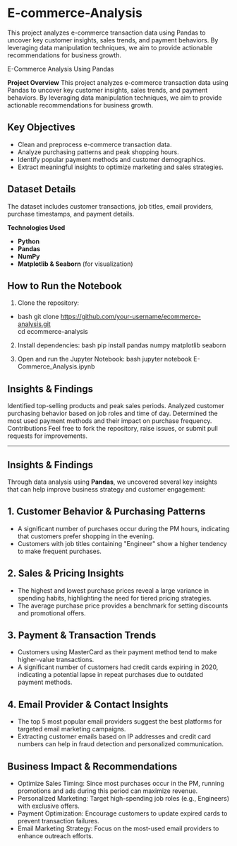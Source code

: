 # E-commerce-Analysis
This project analyzes e-commerce transaction data using Pandas to uncover key customer insights, sales trends, and payment behaviors. By leveraging data manipulation techniques, we aim to provide actionable recommendations for business growth.
 
E-Commerce Analysis Using Pandas

**Project Overview**
This project analyzes e-commerce transaction data using Pandas to uncover key customer insights, sales trends, and payment behaviors. By leveraging data manipulation techniques, we aim to provide actionable recommendations for business growth.

## **Key Objectives**
- Clean and preprocess e-commerce transaction data.
- Analyze purchasing patterns and peak shopping hours.
- Identify popular payment methods and customer demographics.
- Extract meaningful insights to optimize marketing and sales strategies.

## **Dataset Details**
The dataset includes customer transactions, job titles, email providers, purchase timestamps, and payment details.

**Technologies Used**
- **Python**
- **Pandas**
- **NumPy**
- **Matplotlib & Seaborn** (for visualization)

## **How to Run the Notebook**
1. Clone the repository:
- bash
git clone https://github.com/your-username/ecommerce-analysis.git  
cd ecommerce-analysis

2. Install dependencies:
bash
pip install pandas numpy matplotlib seaborn  

3. Open and run the Jupyter Notebook:
bash
jupyter notebook E-Commerce_Analysis.ipynb  



## **Insights & Findings**

Identified top-selling products and peak sales periods.
Analyzed customer purchasing behavior based on job roles and time of day.
Determined the most used payment methods and their impact on purchase frequency.
Contributions
Feel free to fork the repository, raise issues, or submit pull requests for improvements.

-----

## **Insights & Findings**
Through data analysis using **Pandas**, we uncovered several key insights that can help improve business strategy and customer engagement:

## 1. Customer Behavior & Purchasing Patterns
- A significant number of purchases occur during the PM hours, indicating that customers prefer shopping in the evening.
- Customers with job titles containing "Engineer" show a higher tendency to make frequent purchases.

## 2. Sales & Pricing Insights
- The highest and lowest purchase prices reveal a large variance in spending habits, highlighting the need for tiered pricing strategies.
- The average purchase price provides a benchmark for setting discounts and promotional offers.

## 3. Payment & Transaction Trends
- Customers using MasterCard as their payment method tend to make higher-value transactions.
- A significant number of customers had credit cards expiring in 2020, indicating a potential lapse in repeat purchases due to outdated payment methods.

## 4. Email Provider & Contact Insights
- The top 5 most popular email providers suggest the best platforms for targeted email marketing campaigns.
- Extracting customer emails based on IP addresses and credit card numbers can help in fraud detection and personalized communication.

 ## **Business Impact & Recommendations**
- Optimize Sales Timing: Since most purchases occur in the PM, running promotions and ads during this period can maximize revenue.
- Personalized Marketing: Target high-spending job roles (e.g., Engineers) with exclusive offers.
- Payment Optimization: Encourage customers to update expired cards to prevent transaction failures.
- Email Marketing Strategy: Focus on the most-used email providers to enhance outreach efforts.




